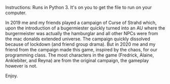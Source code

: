 Instructions: Runs in Python 3. It's on you to get the file to run on your computer. 

In 2019 me and my friends played a campaign of Curse of Strahd which, upon the introduction of a bugermiester quickly turned into an AU where the burgermeister was actually the hamburglar and all other NPCs were from the mac donalds extended universe. The campaign quickly dissolved because of lockdown (and friend group drama). But in 2020 me and my friend from the campaign made this game, inspired by the chaos, for our programming class. The most characters in the game (Fredrick, Alaine, Anklebiter, and Reyna) are from the original campaign, the gameplay however is not.

Enjoy.
